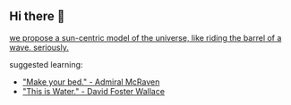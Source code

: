 ## Hi there 👋

<!--

**Here are some ideas to get you started:**

🙋‍♀️ A short introduction - what is your organization all about?
🌈 Contribution guidelines - how can the community get involved?
👩‍💻 Useful resources - where can the community find your docs? Is there anything else the community should know?
🍿 Fun facts - what does your team eat for breakfast?
🧙 Remember, you can do mighty things with the power of [Markdown](https://docs.github.com/github/writing-on-github/getting-started-with-writing-and-formatting-on-github/basic-writing-and-formatting-syntax)
-->
[we propose a sun-centric model of the universe, like riding the barrel of a wave. seriously.](https://www.youtube.com/watch?v=JDRNaAxryu8)

suggested learning:

- ["Make your bed." - Admiral McRaven](https://www.youtube.com/watch?v=yaQZFhrW0fU)
- ["This is Water." - David Foster Wallace](https://www.youtube.com/watch?v=ms2BvRbjOYo)
